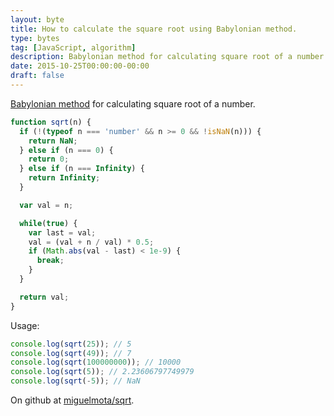```yaml
---
layout: byte
title: How to calculate the square root using Babylonian method.
type: bytes
tag: [JavaScript, algorithm]
description: Babylonian method for calculating square root of a number.
date: 2015-10-25T00:00:00-00:00
draft: false
---
```

[Babylonian method](https://en.wikipedia.org/wiki/Methods_of_computing_square_roots#Babylonian_method) for calculating square root of a number.

```javascript
function sqrt(n) {
  if (!(typeof n === 'number' && n >= 0 && !isNaN(n))) {
    return NaN;
  } else if (n === 0) {
    return 0;
  } else if (n === Infinity) {
    return Infinity;
  }

  var val = n;

  while(true) {
    var last = val;
    val = (val + n / val) * 0.5;
    if (Math.abs(val - last) < 1e-9) {
      break;
    }
  }

  return val;
}
```

Usage:

```javascript
console.log(sqrt(25)); // 5
console.log(sqrt(49)); // 7
console.log(sqrt(100000000)); // 10000
console.log(sqrt(5)); // 2.23606797749979
console.log(sqrt(-5)); // NaN
```

On github at [miguelmota/sqrt](https://github.com/miguelmota/sqrt).
